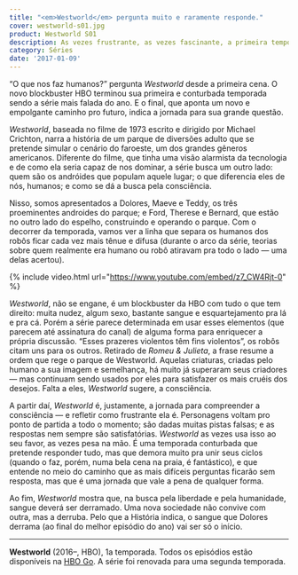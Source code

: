 ```yaml
---
title: "<em>Westworld</em> pergunta muito e raramente responde."
cover: westworld-s01.jpg
product: Westworld S01
description: As vezes frustrante, as vezes fascinante, a primeira temporada do novo blockbuster da HBO foi a maior série do ano.
category: Séries
date: '2017-01-09'
---
```


“O que nos faz humanos?” pergunta _Westworld_ desde a primeira cena. O novo blockbuster HBO terminou sua primeira e conturbada temporada sendo a série mais falada do ano. E o final, que aponta um novo e empolgante caminho pro futuro, indica a jornada para sua grande questão.

_Westworld_, baseada no filme de 1973 escrito e dirigido por Michael Crichton, narra a história de um parque de diversões adulto que se pretende simular o cenário do faroeste, um dos grandes gêneros americanos. Diferente do filme, que tinha uma visão alarmista da tecnologia e de como ela seria capaz de nos dominar, a série busca um outro lado: quem são os andróides que populam aquele lugar; o que diferencia eles de nós, humanos; e como se dá a busca pela consciência.

Nisso, somos apresentados a Dolores, Maeve e Teddy, os três proeminentes androides do parque; e Ford, Therese e Bernard, que estão no outro lado do espelho, construindo e operando o parque. Com o decorrer da temporada, vamos ver a linha que separa os humanos dos robôs ficar cada vez mais tênue e difusa (durante o arco da série, teorias sobre quem realmente era humano ou robô atiravam pra todo o lado — uma delas acertou).

{% include video.html url="https://www.youtube.com/embed/z7_CW4Rjt-0" %}

_Westworld_, não se engane, é um blockbuster da HBO com tudo o que tem direito: muita nudez, algum sexo, bastante sangue e esquartejamento pra lá e pra cá. Porém a série parece determinada em usar esses elementos (que parecem até assinatura do canal) de alguma forma para enriquecer a própria discussão. “Esses prazeres violentos têm fins violentos”, os robôs citam uns para os outros. Retirado de _Romeu & Julieta_, a frase resume a ordem que rege o parque de Westworld. Aquelas criaturas, criadas pelo humano a sua imagem e semelhança, há muito já superaram seus criadores — mas continuam sendo usados por eles para satisfazer os mais cruéis dos desejos. Falta a eles, _Westworld_ sugere, a consciência.

A partir daí, _Westworld_ é, justamente, a jornada para compreender a consciência — e refletir como frustrante ela é. Personagens voltam pro ponto de partida a todo o momento; são dadas muitas pistas falsas; e as respostas nem sempre são satisfatórias. _Westworld_ as vezes usa isso ao seu favor, as vezes pesa na mão. É uma temporada conturbada que pretende responder tudo, mas que demora muito pra unir seus ciclos (quando o faz, porém, numa bela cena na praia, é fantástico), e que entende no meio do caminho que as mais difíceis perguntas ficarão sem resposta, mas que é uma jornada que vale a pena de qualquer forma.

Ao fim, _Westworld_ mostra que, na busca pela liberdade e pela humanidade, sangue deverá ser derramado. Uma nova sociedade não convive com outra, mas a derruba. Pelo que a História indica, o sangue que Dolores derrama (ao final do melhor episódio do ano) vai ser só o início.

---

**Westworld** (2016–, HBO), 1a temporada. Todos os episódios estão disponíveis na [HBO Go](http://www.hbogo.com.br/). A série foi renovada para uma segunda temporada.
